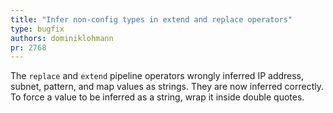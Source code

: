 ```yaml
---
title: "Infer non-config types in extend and replace operators"
type: bugfix
authors: dominiklohmann
pr: 2768
---
```


The `replace` and `extend` pipeline operators wrongly inferred IP address,
subnet, pattern, and map values as strings. They are now inferred correctly. To
force a value to be inferred as a string, wrap it inside double quotes.
